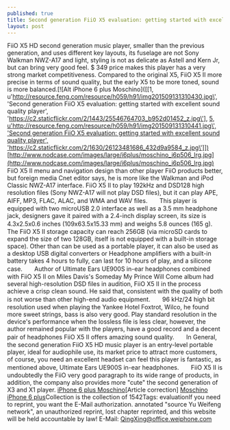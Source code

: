 ```yaml
---
published: true
title: Second generation FiiO X5 evaluation: getting started with excellent sound quality player
layout: post
---
```

FiiO X5 HD second generation music player, smaller than the previous generation, and uses different key layouts, its fuselage are not Sony Walkman NWZ-A17 and light, styling is not as delicate as Astell and Kern Jr, but can bring very good feel. $ 349 price makes this player has a very strong market competitiveness. Compared to the original X5, FiiO X5 II more precise in terms of sound quality, but the early X5 to be more toned, sound is more balanced.[![Alt iPhone 6 plus Moschino]([[1, u\'http://resource.feng.com/resource/h059/h91/img201509131310430.jpg\', \'Second generation FiiO X5 evaluation: getting started with excellent sound quality player\', \'https://c2.staticflickr.com/2/1443/25546764703_b952d01452_z.jpg\'], [5, u\'http://resource.feng.com/resource/h059/h91/img201509131310441.jpg\', \'Second generation FiiO X5 evaluation: getting started with excellent sound quality player\', \'https://c2.staticflickr.com/2/1630/26123481686_432d9a9584_z.jpg\']])](http://www.nodcase.com/moschino-french-fries-silicone-case-for-iphone-6-plus-p-4319.html) [http://www.nodcase.com/images/large/i6plus/moschino_i6p506_lrg.jpg](http://www.nodcase.com/images/large/i6plus/moschino_i6p506_lrg.jpg) 　　FiiO X5 II menu and navigation design than other player FiiO products better, but foreign media Cnet editor says, he is more like the Walkman and iPod Classic NWZ-A17 interface. FiiO X5 II to play 192kHz and DSD128 high resolution files (Sony NWZ-A17 will not play DSD files), but it can play APE, AIFF, MP3, FLAC, ALAC, and WMA and WAV files.　　This player is equipped with two microUSB 2.0 interface as well as a 3.5 mm headphone jack, designers gave it paired with a 2.4-inch display screen, its size is 4.3x2.5x0.6 inches (109x63.5x15.33 mm) and weighs 5.8 ounces (165 g).　　The FiiO X5 II storage capacity can reach 256GB (via microSD cards to expand the size of two 128GB, itself is not equipped with a built-in storage space). Other than can be used as a portable player, it can also be used as a desktop USB digital converters or Headphone amplifiers with a built-in battery takes 4 hours to fully, can last for 10 hours of play, and a silicone case.　　Author of Ultimate Ears UE900S in-ear headphones combined with FiiO X5 II on Miles Davis\'s Someday My Prince Will Come album had several high-resolution DSD files in audition, FiiO X5 II in the process achieve a crisp clean sound. He said that, consistent with the quality of both is not worse than other high-end audio equipment.　　96 kHz/24 high bit resolution used when playing the Yankee Hotel Foxtrot, Wilco, he found more sweet strings, bass is also very good. Play standard resolution in the device\'s performance when the lossless file is less clear, however, the author remained popular with the players, have a good record and a decent pair of headphones FiiO X5 II offers amazing sound quality.　　In General, the second generation FiiO X5 HD music player is an entry-level portable player, ideal for audiophile use, its market price to attract more customers, of course, you need an excellent headset can feel this player is fantastic, as mentioned above, Ultimate Ears UE900S in-ear headphones.　　FiiO X5 II is undoubtedly the FiiO very good paragraph to its wide range of products, in addition, the company also provides more \"cute\" the second generation of X3 and X1 player. [iPhone 6 plus Moschino](http://www.nodcase.com/moschino-french-fries-silicone-case-for-iphone-6-plus-p-4319.html)[Article correction] [Moschino iPhone 6 plus](https://hermestyle.wordpress.com/2016/02/12/strange-zero-base-how-to-diy-drones/)Collection is the collection of 1542Tags: evaluationIf you need to reprint, you want the E-Mail authorization. annotated \"source Yu Weifeng network\", an unauthorized reprint, lost chapter reprinted, and this website will be held accountable by law! E-Mail: QingXing@office.weiphone.com